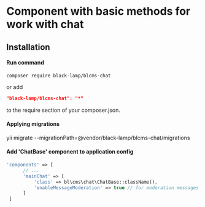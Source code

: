 Component with basic methods for work with chat
==========
Installation
------------
#### Run command
```
composer require black-lamp/blcms-chat
```
or add
```json
"black-lamp/blcms-chat": "*"
```
to the require section of your composer.json.
#### Applying migrations
yii migrate --migrationPath=@vendor/black-lamp/blcms-chat/migrations
#### Add 'ChatBase' component to application config
```php
'components' => [
      // ...
      'mainChat' => [
          'class' => bl\cms\chat\ChatBase::className(),
          'enableMessageModeration' => true // for moderation messages in the chat
      ]
 ]
```
